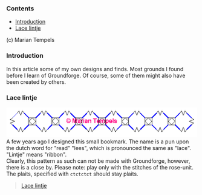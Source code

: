 ### Contents
* [Introduction](#introduction)
* [Lace lintje](#lace-lintje)

(c) Marian Tempels

### Introduction
In this article some of my own designs and finds. Most grounds I found before I learn of Groundforge. Of course, some of them might also have been created by others.

### Lace lintje
![lees lintje][pic-ll]            
A few years ago I designed this small bookmark. The name is a pun upon the dutch word for "read" "lees", which is pronounced the same as "lace". "Lintje" means "ribbon".    
Clearly, this pattern as such can not be made with Groundforge, however, there is a close by. Please note: play only with the stitches of the rose-unit. The plaits, specified with `ctctctct` should stay plaits.    
> [Lace lintje][LLLL]





[pic-ll]: https://github.com/MAETempels/MAE-gf/blob/master/images_wt/lacelintje.png

[LLLL]: https://d-bl.github.io/GroundForge/index.html?m=5831%0A-4-7%3Bbricks%3B24%3B5%3B0%3B0&s1=ctct%20D1%3Dctctctct%20B1%3Dctctctct
